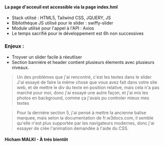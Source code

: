 #### La page d'acceuil est accessible via la page index.hml

- Stack utilisé : HTML5, Tailwind CSS, JQUERY, JS
- Bibliothéque JS utilisé pour le slider : swiffy-slider
- Module utilisé pour l'appel à l'API : Axios
- Le temps sacrifié pour le développement est 6h non successives

### Enjeux : 
- Troyver un slider facile à réeutliser
- Section banniére et header contient plusieurs élements avec plusieurs niveaux.


> Un des problémes que j'ai rencontré, c'est les textes dans le slider. J'ai essayé de faire la même chose que vous avez fait dans votre site web, et de mettre le div du texte en position relative, mais cela n'a pas marché pour moi, donc j'ai essayé une autre façon, et j'ai mis les photos en background, comme ça j'avais pu controler mieux mes textes

> Pour la derniére section 5, j'ai pensé à mettre la ancienne balise marquee, mais selon la documentation de fr.w3docs.com, il semble qu'elle n'est plus supportée par les navigateurs modernes, donc j'ai essayer de crée l'animation demandée à l'aide du CSS.




#### Hicham MALKI - À trés bientôt
